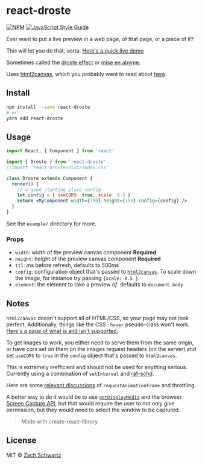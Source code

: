 # react-droste

[![NPM](https://img.shields.io/npm/v/react-droste.svg)](https://www.npmjs.com/package/react-droste) [![JavaScript Style Guide](https://img.shields.io/badge/code_style-standard-brightgreen.svg)](https://standardjs.com)

Ever want to put a live preview in a web page, of that page, or a piece of it?

This will let you do that, sorta. [Here's a quick live demo](https://zischwartz.github.io/react-droste/)

Sometimes called the [droste effect](https://en.wikipedia.org/wiki/Droste_effect) or [mise en abyme](https://en.wikipedia.org/wiki/Mise_en_abyme).

Uses [html2canvas](http://html2canvas.hertzen.com/), which you probably want to read about [here](http://html2canvas.hertzen.com/documentation).

## Install

```bash
npm install --save react-droste
# or
yarn add react-droste
```

## Usage

```jsx
import React, { Component } from 'react'

import { Droste } from 'react-droste'
//import 'react-droste/dist/index.css'

class Droste extends Component {
  render() {
    // a good starting place config
    let config = { useCORS: true, scale: 0.5 }
    return <MyComponent width={100} height={150} config={config} />
  }
}
```

See the `example/` directory for more.

### Props

- `width`: width of the preview canvas component **Required**
- `height`: height of the preview canvas component **Required**
- `ttl`: ms before refresh, defaults to 500ms
- `config`: configuration object that's passed to [`html2canvas`](http://html2canvas.hertzen.com/configuration). To scale down the image, for instance try passing `{scale: 0.5 }`.
- `element`: the element to take a preview _of_. defaults to `document.body`

## Notes

`html2canvas` doesn't support all of HTML/CSS, so your page may not look perfect. Additionally, things like the CSS `:hover` pseudo-class won't work. [Here's a page of what is and isn't supported.](http://html2canvas.hertzen.com/features)

To get images to work, you either need to serve them from the same origin, or have cors set on them on the images request headers (on the server) and set `useCORS` to `true` in the `config` object that's passed to `html2canvas`.

This is extremely inefficient and should not be used for anything serious. Currently using a combination of `setInterval` and [raf-schd](https://github.com/alexreardon/raf-schd).

Here are some [relevant discussions](https://stackoverflow.com/questions/19764018/controlling-fps-with-requestanimationframe/48412686#48412686) of `requestAnimationFrame` and throttling.

A better way to do it would be to use [`getDisplayMedia`](https://developer.mozilla.org/en-US/docs/Web/API/MediaDevices/getDisplayMedia) and the browser [Screen Capture API](https://developer.mozilla.org/en-US/docs/Web/API/Screen_Capture_API/Using_Screen_Capture), but that would require the user to not only give permission, but they would need to select the window to be captured.

> Made with create-react-library

## License

MIT © [Zach Schwartz](https://zachschwartz.com/)
